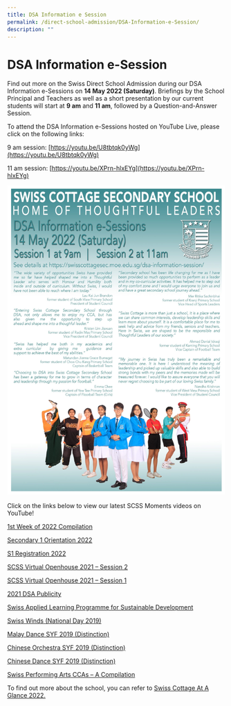 ```yaml
---
title: DSA Information e Session
permalink: /direct-school-admission/DSA-Information-e-Session/
description: ""
---
```

DSA Information e-Session
=========================

Find out more on the Swiss Direct School Admission during our DSA Information e-Sessions on **14 May 2022 (Saturday)**. Briefings by the School Principal and Teachers as well as a short presentation by our current students will start at **9 am** and **11 am**, followed by a Question-and-Answer Session.

To attend the DSA Information e-Sessions hosted on YouTube Live, please click on the following links:

9 am session: [https://youtu.be/U8tbtqk0yWg](https://youtu.be/U8tbtqk0yWg)

11 am session: [https://youtu.be/XPrn-hlxEYg](https://youtu.be/XPrn-hlxEYg)

![](/images/Direct%20School%20Admission/2022-DSA-BROCHURE-DESIGN-1-scaled.jpeg)

Click on the links below to view our latest SCSS Moments videos on YouTube!

[1st Week of 2022 Compilation](https://www.youtube.com/watch?v=vPe_g0NY-ck&t=12s)

[Secondary 1 Orientation 2022](https://www.youtube.com/watch?v=XgXm9gBIfes)

[S1 Registration 2022](https://www.youtube.com/watch?v=FdgZZ9Lm9Ho&t=660s)

[SCSS Virtual Openhouse 2021 – Session 2](https://www.youtube.com/watch?v=o3Zq_cNxX9c&t=3s)

[SCSS Virtual Openhouse 2021 – Session 1](https://www.youtube.com/watch?v=cDwl4YtPiqA)

[2021 DSA Publicity](https://youtu.be/uFDFkjJqcYw)

[Swiss Applied Learning Programme for Sustainable Development](https://www.youtube.com/watch?app=desktop&v=HHC2XP9fcfQ)

[Swiss Winds (National Day 2019)](https://www.youtube.com/watch?v=ImrSXrYQJY4)

[Malay Dance SYF 2019 (Distinction)](https://www.youtube.com/watch?app=desktop&v=jMR7q2CIq_Y&feature=youtu.be)

[Chinese Orchestra SYF 2019 (Distinction)](https://youtu.be/IVuAxje8QP4)

[Chinese Dance SYF 2019 (Distinction)](https://youtu.be/QSckEBi__vA)

[Swiss Performing Arts CCAs – A Compilation](https://www.youtube.com/watch?v=xt521QxMVaA&feature=youtu.be)

To find out more about the school, you can refer to [Swiss Cottage At A Glance 2022.](/files/Direct%20School%20Admission/2021-At-a-glance-new.pdf)